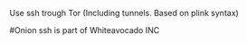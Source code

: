 Use ssh trough Tor (Including tunnels. Based on plink syntax)

#Onion ssh is part of Whiteavocado INC
